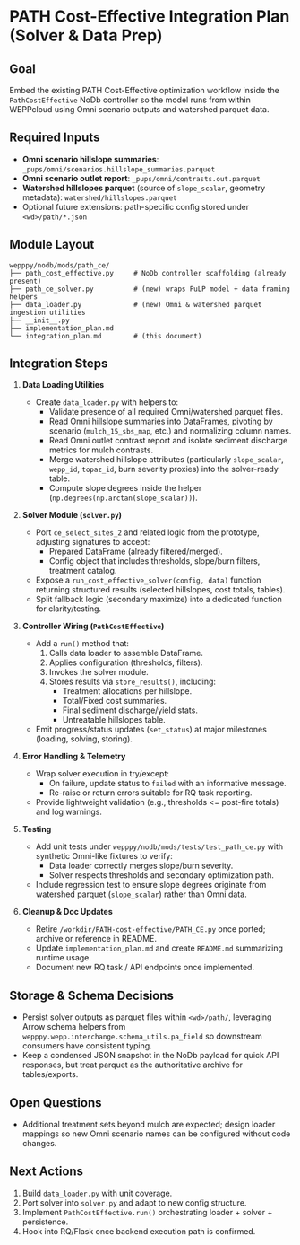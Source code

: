 # PATH Cost-Effective Integration Plan (Solver & Data Prep)

## Goal
Embed the existing PATH Cost-Effective optimization workflow inside the `PathCostEffective` NoDb controller so the model runs from within WEPPcloud using Omni scenario outputs and watershed parquet data.

## Required Inputs
- **Omni scenario hillslope summaries**: `_pups/omni/scenarios.hillslope_summaries.parquet`
- **Omni scenario outlet report**: `_pups/omni/contrasts.out.parquet`
- **Watershed hillslopes parquet** (source of `slope_scalar`, geometry metadata): `watershed/hillslopes.parquet`
- Optional future extensions: path-specific config stored under `<wd>/path/*.json`

## Module Layout
```
wepppy/nodb/mods/path_ce/
├── path_cost_effective.py     # NoDb controller scaffolding (already present)
├── path_ce_solver.py          # (new) wraps PuLP model + data framing helpers
├── data_loader.py             # (new) Omni & watershed parquet ingestion utilities
├── __init__.py
├── implementation_plan.md
└── integration_plan.md        # (this document)
```

## Integration Steps
1. **Data Loading Utilities**
   - Create `data_loader.py` with helpers to:
     - Validate presence of all required Omni/watershed parquet files.
     - Read Omni hillslope summaries into DataFrames, pivoting by scenario (`mulch_15_sbs_map`, etc.) and normalizing column names.
     - Read Omni outlet contrast report and isolate sediment discharge metrics for mulch contrasts.
     - Merge watershed hillslope attributes (particularly `slope_scalar`, `wepp_id`, `topaz_id`, burn severity proxies) into the solver-ready table.
     - Compute slope degrees inside the helper (`np.degrees(np.arctan(slope_scalar))`).

2. **Solver Module (`solver.py`)**
   - Port `ce_select_sites_2` and related logic from the prototype, adjusting signatures to accept:
     - Prepared DataFrame (already filtered/merged).
     - Config object that includes thresholds, slope/burn filters, treatment catalog.
   - Expose a `run_cost_effective_solver(config, data)` function returning structured results (selected hillslopes, cost totals, tables).
   - Split fallback logic (secondary maximize) into a dedicated function for clarity/testing.

3. **Controller Wiring (`PathCostEffective`)**
   - Add a `run()` method that:
     1. Calls data loader to assemble DataFrame.
     2. Applies configuration (thresholds, filters).
     3. Invokes the solver module.
     4. Stores results via `store_results()`, including:
        - Treatment allocations per hillslope.
        - Total/Fixed cost summaries.
        - Final sediment discharge/yield stats.
        - Untreatable hillslopes table.
   - Emit progress/status updates (`set_status`) at major milestones (loading, solving, storing).

4. **Error Handling & Telemetry**
   - Wrap solver execution in try/except:
     - On failure, update status to `failed` with an informative message.
     - Re-raise or return errors suitable for RQ task reporting.
   - Provide lightweight validation (e.g., thresholds <= post-fire totals) and log warnings.

5. **Testing**
   - Add unit tests under `wepppy/nodb/mods/tests/test_path_ce.py` with synthetic Omni-like fixtures to verify:
     - Data loader correctly merges slope/burn severity.
     - Solver respects thresholds and secondary optimization path.
   - Include regression test to ensure slope degrees originate from watershed parquet (`slope_scalar`) rather than Omni data.

6. **Cleanup & Doc Updates**
   - Retire `/workdir/PATH-cost-effective/PATH_CE.py` once ported; archive or reference in README.
   - Update `implementation_plan.md` and create `README.md` summarizing runtime usage.
   - Document new RQ task / API endpoints once implemented.

## Storage & Schema Decisions
- Persist solver outputs as parquet files within `<wd>/path/`, leveraging Arrow schema helpers from `wepppy.wepp.interchange.schema_utils.pa_field` so downstream consumers have consistent typing.
- Keep a condensed JSON snapshot in the NoDb payload for quick API responses, but treat parquet as the authoritative archive for tables/exports.

## Open Questions
- Additional treatment sets beyond mulch are expected; design loader mappings so new Omni scenario names can be configured without code changes.

## Next Actions
1. Build `data_loader.py` with unit coverage.
2. Port solver into `solver.py` and adapt to new config structure.
3. Implement `PathCostEffective.run()` orchestrating loader + solver + persistence.
4. Hook into RQ/Flask once backend execution path is confirmed.
